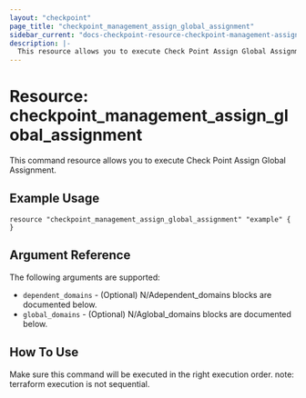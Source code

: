 ```yaml
---
layout: "checkpoint"
page_title: "checkpoint_management_assign_global_assignment"
sidebar_current: "docs-checkpoint-resource-checkpoint-management-assign-global-assignment"
description: |-
  This resource allows you to execute Check Point Assign Global Assignment.
---
```


# Resource: checkpoint_management_assign_global_assignment

This command resource allows you to execute Check Point Assign Global Assignment.

## Example Usage


```hcl
resource "checkpoint_management_assign_global_assignment" "example" {
}
```

## Argument Reference

The following arguments are supported:

* `dependent_domains` - (Optional) N/Adependent_domains blocks are documented below.
* `global_domains` - (Optional) N/Aglobal_domains blocks are documented below.


## How To Use
Make sure this command will be executed in the right execution order. 
note: terraform execution is not sequential.  

